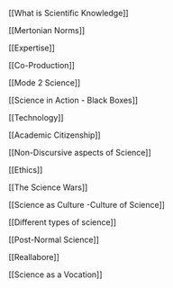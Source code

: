 [[What is Scientific Knowledge]]

[[Mertonian Norms]]

[[Expertise]]

[[Co-Production]]

[[Mode 2 Science]]

[[Science in Action - Black Boxes]]

[[Technology]]

[[Academic Citizenship]]

[[Non-Discursive aspects of Science]]

[[Ethics]]

[[The Science Wars]]

[[Science as Culture -Culture of Science]]

[[Different types of science]]

[[Post-Normal Science]]

[[Reallabore]]

[[Science as a Vocation]]